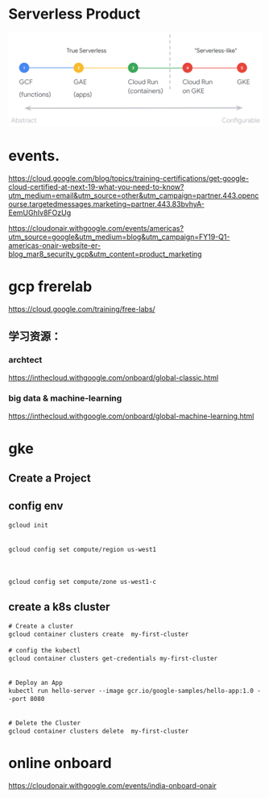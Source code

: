 # Serverless Product

![serverless-hosting-on-gcp](_image/serverless-hosting-on-gcp.png)




#  events.


https://cloud.google.com/blog/topics/training-certifications/get-google-cloud-certified-at-next-19-what-you-need-to-know?utm_medium=email&utm_source=other&utm_campaign=partner.443.opencourse.targetedmessages.marketing~partner.443.83bvhyA-EemUGhIv8FOzUg



https://cloudonair.withgoogle.com/events/americas?utm_source=google&utm_medium=blog&utm_campaign=FY19-Q1-americas-onair-website-er-blog_mar8_security_gcp&utm_content=product_marketing




#  gcp frerelab
https://cloud.google.com/training/free-labs/


## 学习资源：

###   archtect
https://inthecloud.withgoogle.com/onboard/global-classic.html

### big data & machine-learning
https://inthecloud.withgoogle.com/onboard/global-machine-learning.html

# gke



## Create a Project 


## config env

```
gcloud init


gcloud config set compute/region us-west1



gcloud config set compute/zone us-west1-c

```


## create a k8s cluster 


```
# Create a cluster
gcloud container clusters create  my-first-cluster

# config the kubectl
gcloud container clusters get-credentials my-first-cluster


# Deploy an App
kubectl run hello-server --image gcr.io/google-samples/hello-app:1.0 --port 8080


# Delete the Cluster
gcloud container clusters delete  my-first-cluster

```



# online  onboard

https://cloudonair.withgoogle.com/events/india-onboard-onair

